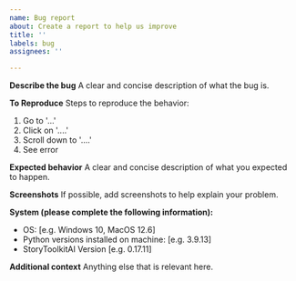 ```yaml
---
name: Bug report
about: Create a report to help us improve
title: ''
labels: bug
assignees: ''

---
```


**Describe the bug**
A clear and concise description of what the bug is.

**To Reproduce**
Steps to reproduce the behavior:
1. Go to '...'
2. Click on '....'
3. Scroll down to '....'
4. See error

**Expected behavior**
A clear and concise description of what you expected to happen.

**Screenshots**
If possible, add screenshots to help explain your problem.

**System (please complete the following information):**
 - OS: [e.g. Windows 10, MacOS 12.6]
 - Python versions installed on machine: [e.g. 3.9.13]
 - StoryToolkitAI Version [e.g. 0.17.11]

**Additional context**
Anything else that is relevant here.